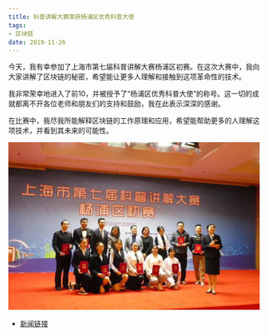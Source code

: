 ```yaml
---
title: 科普讲解大赛荣获杨浦区优秀科普大使
tags:
- 区块链
date: 2019-11-26
---
```


今天，我有幸参加了上海市第七届科普讲解大赛杨浦区初赛。在这次大赛中，我向大家讲解了区块链的秘密，希望能让更多人理解和接触到这项革命性的技术。

我非常荣幸地进入了前10，并被授予了“杨浦区优秀科普大使”的称号。这一切的成就都离不开各位老师和朋友们的支持和鼓励，我在此表示深深的感谢。

在比赛中，我尽我所能解释区块链的工作原理和应用，希望能帮助更多的人理解这项技术，并看到其未来的可能性。

![](science-popularization/1.jpg)

- [新闻链接](https://mp.weixin.qq.com/s/_52V2BfQ5TlBOApilpKM3g)
